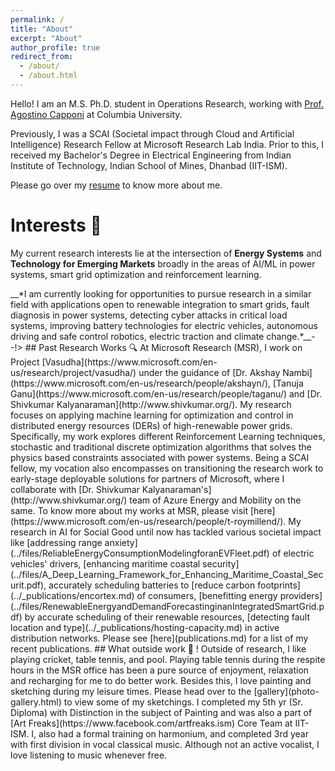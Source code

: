 ```yaml
---
permalink: /
title: "About"
excerpt: "About"
author_profile: true
redirect_from: 
  - /about/
  - /about.html
---
```


Hello! I am an M.S. Ph.D. student in Operations Research, working with [Prof. Agostino Capponi](https://www.columbia.edu/~ac3827/) at Columbia University. 

Previously, I was a SCAI (Societal impact through Cloud and Artificial Intelligence) Research Fellow at Microsoft Research Lab India. Prior to this, I received my Bachelor's Degree in Electrical Engineering from Indian Institute of Technology, Indian School of Mines, Dhanbad (IIT-ISM). 

Please go over my [resume](../files/Millend_Resume.pdf) to know more about me.
<br>
# Interests 🔖
My current research interests lie at the intersection of __Energy Systems__ and __Technology for Emerging Markets__ broadly in the areas of AI/ML in power systems, smart grid optimization and reinforcement learning.  

<!--> __*I am currently looking for opportunities to pursue research in a similar field with applications open to renewable integration to smart grids, fault diagnosis in power systems, detecting cyber attacks in critical load systems, improving battery technologies for electric vehicles, autonomous driving and safe control robotics, electric traction and climate change.*__--!>
  
## Past Research Works 🔍
At Microsoft Research (MSR), I work on Project [Vasudha](https://www.microsoft.com/en-us/research/project/vasudha/) under the guidance of [Dr. Akshay Nambi](https://www.microsoft.com/en-us/research/people/akshayn/), [Tanuja Ganu](https://www.microsoft.com/en-us/research/people/taganu/) 
and [Dr. Shivkumar Kalyanaraman](http://www.shivkumar.org/). My research focuses on applying machine learning for optimization and control in distributed energy resources (DERs) of high-renewable power grids. Specifically, my work explores different Reinforcement Learning techniques, stochastic and traditional discrete optimization algorithms that solves the physics based constraints associated with power systems. Being a SCAI fellow, my vocation also encompasses on transitioning the research work to early-stage deployable solutions for partners of Microsoft, where I collaborate with [Dr. Shivkumar Kalyanaraman's](http://www.shivkumar.org/) team of Azure Energy and Mobility on the same. To know more about my works at MSR, please visit [here](https://www.microsoft.com/en-us/research/people/t-roymillend/).
 
My research in AI for Social Good until now has tackled various societal impact like [addressing range anxiety](../files/ReliableEnergyConsumptionModelingforanEVFleet.pdf) of electric vehicles' drivers, [enhancing maritime coastal security](../files/A_Deep_Learning_Framework_for_Enhancing_Maritime_Coastal_Securit.pdf), accurately scheduling batteries to [reduce carbon footprints](../_publications/encortex.md) of consumers, [benefitting energy providers](../files/RenewableEnergyandDemandForecastinginanIntegratedSmartGrid.pdf) by accurate scheduling of their renewable resources, [detecting fault location and type](../_publications/hosting-capacity.md) in active distribution networks. 

Please see [here](publications.md) for a list of my recent publications. 

## What outside work 🏓 ! 
Outside of research, I like playing cricket, table tennis, and pool. Playing table tennis during the respite hours in the MSR office has been a pure source of enjoyment, relaxation and recharging for me to do better work. Besides this, I love painting and sketching during my leisure times. Please head over to the [gallery](photo-gallery.html) to view some of my sketchings. I completed my 5th yr (Sr. Diploma) with Distinction in the subject of Painting and was also a part of [Art Freaks](https://www.facebook.com/artfreaks.ism) Core Team at IIT-ISM. I, also had a formal training on harmonium, and completed 3rd year with first division in vocal classical music. Although not an active vocalist, I love listening to music whenever free.

<!--Also, recently I have started writing blogs (both technical and fun) mostly describing the papers that I go through in energy domain. Please head over [here](), to read them. I being fairly new in writing blogs, any advice in how to improve writing would be really helpful and much appreciated.
<!-- You can also find some of my articles on my [personal blog](year-archive.html) about the endeavours during my [bachelors'](../_posts/memories_at_iit_ism_dhanbad.md), where I briefly mention the ups and downs during the exciting four years of journey.  -->
<!-- Please visit [here](../_posts/finding-the-artist-within-me.md), where I showcase some of my drawings.  -->


<!--# News 🗞️
-
- October 2022: *EnCortex*: Stochastic Optimization for Renewable Energy sources, *under Patent, CELA review*.
- October 2022: Machine Learning Based Adaptive Fault Diagnosis considering Hosting Capacity Amendment in Active Distribution Network, *revise and resubmit in Electric Power Systems Research Journal*.
- September 2022: *EnCortex*: A General, Extensible and Scalable Framework for Decision Management in New-age Energy Systems, *under review in NSDI'23*.
- August 2022: Convocation: *Recipient of the __Silver Medal__ 🥈 of IIT ISM Dhanbad for being the second rank holder of the EE batch'21 and in the top five amongst a total batch strength of 1048 students.*
- July 2022: A Data Driven Fault Detection Approach with an Ensemble Classifier based Smart Meter in Modern Distribution System, *under review in Sustainable Energy, Grids and Networks Journal*.
- July 2022: Extending stint at *[Microsoft Research](https://www.microsoft.com/en-us/research/lab/microsoft-research-india/)* as [SCAI Research Fellow](https://www.microsoft.com/en-us/research/people/t-roymillend/).
- June 2022: *Presenting paper* titled "Reliable Energy Consumption Modeling for an Electric Vehicle Fleet", *in ACM COMPASS'22*.
- April 2022: Delivering a *SCAI Technical Talk* on Project Vasudha, internal to Microsoft Research.
- Februray 2022: Showcasing *TAB'22 demo* on Project Vasudha to the TAB Committee.
- December 2021 : Delivering a *TEM Talk* on Smart Grid Utilities, Technology and Empowerment, internal to Microsoft Research.
- December 2021 : *Acceptance Notification* for "Reliable Energy Consumption Modeling for an Electric Vehicle Fleet" *in ACM COMPASS'22*, my first paper from MSR.
- September 2021 : Reliable Energy Consumption Modeling for an Electric Vehicle Fleet, *under review in ACM COMPASS'22*.
- __July 2021: Joining *[Microsoft Research](https://www.microsoft.com/en-us/research/lab/microsoft-research-india/)* as [SCAI Research Fellow](https://www.microsoft.com/en-us/research/people/t-roymillend/).__
- May 2021 : *Presenting paper* titled "A Deep Learning Framework for Enhancing Maritime Coastal Security" in  *IEEE INCET'21*. 
- __May 2021 : *Graduating from IIT ISM Dhanbad* with a Bachelor's Degree in Electrical Engineering.__
- April 2021 : Acceptance Notification for Masters at University in Tromso (UiT), Norway
- April 2021 : *Acceptance Notification* for "Deep Learning Framework for Enhancing Maritime Coastal Security" in  *IEEE INCET'21*.   
- March 2021 : Joining *__Microsoft Research__* as a Research Intern
- February 2021 : *Presenting paper* titled “Renewable Energy and Demand Forecasting in an integrated Smart Grid” in *IEEE IEMRE'21*, my first paper.
- February 2021 : A Deep Learning Framework for Enhancing Maritime Coastal Security, *under review in IEEE INCET'21*.
- February 2021 : *[Asean Indian Hackathon'21](https://india-asean.mic.gov.in/team)* Global Finalist.
- November 2020 : __Press__: Contribution to Hurr.Ai led to nomination of Hurrey in SAP [Economic Times Innovation Awards](https://www.linkedin.com/feed/update/urn:li:activity:6730448483855269888/).
- September 2020 : *[Samsung Innovation Awards'20](../images/certi-merit-Linear-Optimization.jpg)* Finalist
- August 2020 : Winner of Grand Finale of *[Smart Indian Hackathon'20](https://www.linkedin.com/feed/update/urn:li:activity:6696450610167848960/)*.--!>
